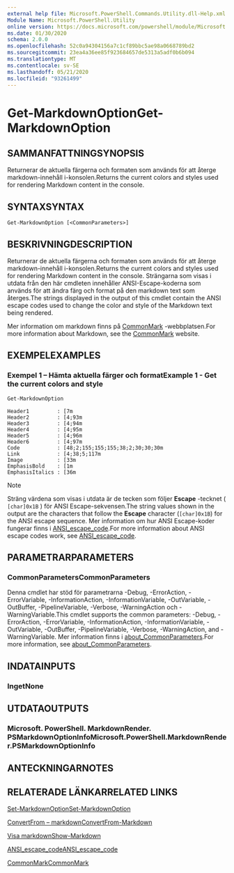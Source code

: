 ```yaml
---
external help file: Microsoft.PowerShell.Commands.Utility.dll-Help.xml
Module Name: Microsoft.PowerShell.Utility
online version: https://docs.microsoft.com/powershell/module/Microsoft.PowerShell.Utility/Get-MarkdownOption?view=powershell-7.x.0&WT.mc_id=ps-gethelp
ms.date: 01/30/2020
schema: 2.0.0
ms.openlocfilehash: 52c0a94304156a7c1cf89bbc5ae98a0668789bd2
ms.sourcegitcommit: 23ea4a36ee85f923684657de5313a5adf0b6b094
ms.translationtype: MT
ms.contentlocale: sv-SE
ms.lasthandoff: 05/21/2020
ms.locfileid: "93261499"
---
```

# <span data-ttu-id="dc509-101">Get-MarkdownOption</span><span class="sxs-lookup"><span data-stu-id="dc509-101">Get-MarkdownOption</span></span>

## <span data-ttu-id="dc509-102">SAMMANFATTNING</span><span class="sxs-lookup"><span data-stu-id="dc509-102">SYNOPSIS</span></span>
<span data-ttu-id="dc509-103">Returnerar de aktuella färgerna och formaten som används för att återge markdown-innehåll i-konsolen.</span><span class="sxs-lookup"><span data-stu-id="dc509-103">Returns the current colors and styles used for rendering Markdown content in the console.</span></span>

## <span data-ttu-id="dc509-104">SYNTAX</span><span class="sxs-lookup"><span data-stu-id="dc509-104">SYNTAX</span></span>

```
Get-MarkdownOption [<CommonParameters>]
```

## <span data-ttu-id="dc509-105">BESKRIVNING</span><span class="sxs-lookup"><span data-stu-id="dc509-105">DESCRIPTION</span></span>

<span data-ttu-id="dc509-106">Returnerar de aktuella färgerna och formaten som används för att återge markdown-innehåll i-konsolen.</span><span class="sxs-lookup"><span data-stu-id="dc509-106">Returns the current colors and styles used for rendering Markdown content in the console.</span></span> <span data-ttu-id="dc509-107">Strängarna som visas i utdata från den här cmdleten innehåller ANSI-Escape-koderna som används för att ändra färg och format på den markdown text som återges.</span><span class="sxs-lookup"><span data-stu-id="dc509-107">The strings displayed in the output of this cmdlet contain the ANSI escape codes used to change the color and style of the Markdown text being rendered.</span></span>

<span data-ttu-id="dc509-108">Mer information om markdown finns på [CommonMark](https://commonmark.org/) -webbplatsen.</span><span class="sxs-lookup"><span data-stu-id="dc509-108">For more information about Markdown, see the [CommonMark](https://commonmark.org/) website.</span></span>

## <span data-ttu-id="dc509-109">EXEMPEL</span><span class="sxs-lookup"><span data-stu-id="dc509-109">EXAMPLES</span></span>

### <span data-ttu-id="dc509-110">Exempel 1 – Hämta aktuella färger och format</span><span class="sxs-lookup"><span data-stu-id="dc509-110">Example 1 - Get the current colors and style</span></span>

```powershell
Get-MarkdownOption
```

```Output
Header1         : [7m
Header2         : [4;93m
Header3         : [4;94m
Header4         : [4;95m
Header5         : [4;96m
Header6         : [4;97m
Code            : [48;2;155;155;155;38;2;30;30;30m
Link            : [4;38;5;117m
Image           : [33m
EmphasisBold    : [1m
EmphasisItalics : [36m
```

> [!NOTE]
> <span data-ttu-id="dc509-111">Sträng värdena som visas i utdata är de tecken som följer **Escape** -tecknet ( `[char]0x1B` ) för ANSI Escape-sekvensen.</span><span class="sxs-lookup"><span data-stu-id="dc509-111">The string values shown in the output are the characters that follow the **Escape** character (`[char]0x1B`) for the ANSI escape sequence.</span></span> <span data-ttu-id="dc509-112">Mer information om hur ANSI Escape-koder fungerar finns i [ANSI_escape_code](https://en.wikipedia.org/wiki/ANSI_escape_code).</span><span class="sxs-lookup"><span data-stu-id="dc509-112">For more information about ANSI escape codes work, see [ANSI_escape_code](https://en.wikipedia.org/wiki/ANSI_escape_code).</span></span>

## <span data-ttu-id="dc509-113">PARAMETRAR</span><span class="sxs-lookup"><span data-stu-id="dc509-113">PARAMETERS</span></span>

### <span data-ttu-id="dc509-114">CommonParameters</span><span class="sxs-lookup"><span data-stu-id="dc509-114">CommonParameters</span></span>

<span data-ttu-id="dc509-115">Denna cmdlet har stöd för parametrarna -Debug, -ErrorAction, -ErrorVariable, -InformationAction, -InformationVariable, -OutVariable, -OutBuffer, -PipelineVariable, -Verbose, -WarningAction och -WarningVariable.</span><span class="sxs-lookup"><span data-stu-id="dc509-115">This cmdlet supports the common parameters: -Debug, -ErrorAction, -ErrorVariable, -InformationAction, -InformationVariable, -OutVariable, -OutBuffer, -PipelineVariable, -Verbose, -WarningAction, and -WarningVariable.</span></span> <span data-ttu-id="dc509-116">Mer information finns i [about_CommonParameters](https://go.microsoft.com/fwlink/?LinkID=113216).</span><span class="sxs-lookup"><span data-stu-id="dc509-116">For more information, see [about_CommonParameters](https://go.microsoft.com/fwlink/?LinkID=113216).</span></span>

## <span data-ttu-id="dc509-117">INDATA</span><span class="sxs-lookup"><span data-stu-id="dc509-117">INPUTS</span></span>

### <span data-ttu-id="dc509-118">Inget</span><span class="sxs-lookup"><span data-stu-id="dc509-118">None</span></span>

## <span data-ttu-id="dc509-119">UTDATA</span><span class="sxs-lookup"><span data-stu-id="dc509-119">OUTPUTS</span></span>

### <span data-ttu-id="dc509-120">Microsoft. PowerShell. MarkdownRender. PSMarkdownOptionInfo</span><span class="sxs-lookup"><span data-stu-id="dc509-120">Microsoft.PowerShell.MarkdownRender.PSMarkdownOptionInfo</span></span>

## <span data-ttu-id="dc509-121">ANTECKNINGAR</span><span class="sxs-lookup"><span data-stu-id="dc509-121">NOTES</span></span>

## <span data-ttu-id="dc509-122">RELATERADE LÄNKAR</span><span class="sxs-lookup"><span data-stu-id="dc509-122">RELATED LINKS</span></span>

[<span data-ttu-id="dc509-123">Set-MarkdownOption</span><span class="sxs-lookup"><span data-stu-id="dc509-123">Set-MarkdownOption</span></span>](Set-MarkdownOption.md)

[<span data-ttu-id="dc509-124">ConvertFrom – markdown</span><span class="sxs-lookup"><span data-stu-id="dc509-124">ConvertFrom-Markdown</span></span>](ConvertFrom-Markdown.md)

[<span data-ttu-id="dc509-125">Visa markdown</span><span class="sxs-lookup"><span data-stu-id="dc509-125">Show-Markdown</span></span>](Show-Markdown.md)

[<span data-ttu-id="dc509-126">ANSI_escape_code</span><span class="sxs-lookup"><span data-stu-id="dc509-126">ANSI_escape_code</span></span>](https://en.wikipedia.org/wiki/ANSI_escape_code)

[<span data-ttu-id="dc509-127">CommonMark</span><span class="sxs-lookup"><span data-stu-id="dc509-127">CommonMark</span></span>](https://commonmark.org/)

